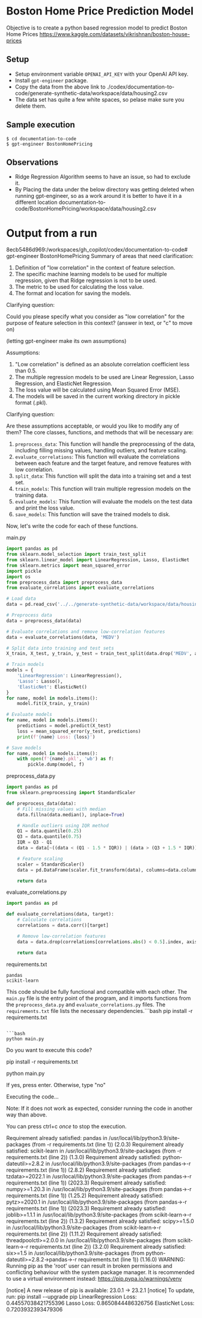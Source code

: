 # Boston Home Price Prediction Model 

Objective is to create a python based regression model to predict Boston Home Prices
https://www.kaggle.com/datasets/vikrishnan/boston-house-prices

## Setup
* Setup environment variable `OPENAI_API_KEY` with your OpenAI API key.
* Install `gpt-engineer` package.
* Copy the data from the above link to 
 ./codex/documentation-to-code/generate-synthetic-data/workspace/data/housing2.csv 
 * The data set has quite a few white spaces, so pelase make sure you delete them.


## Sample execution


```
$ cd documentation-to-code
$ gpt-engineer BostonHomePricing
```

## Observations

* Ridge Regression Algorithm seems to have an issue, so had to exclude it.
* By Placing the data under the below directory was getting deleted when running gpt-engineer, so as a work around it is better to have it in a different location
    documentation-to-code/BostonHomePricing/workspace/data/housing2.csv 

# Output from a run

8ecb5486d969:/workspaces/gh_copilot/codex/documentation-to-code# gpt-engineer BostonHomePricing
Summary of areas that need clarification:

1. Definition of "low correlation" in the context of feature selection.
2. The specific machine learning models to be used for multiple regression, given that Ridge regression is not to be used.
3. The metric to be used for calculating the loss value.
4. The format and location for saving the models.

Clarifying question:

Could you please specify what you consider as "low correlation" for the purpose of feature selection in this context?
(answer in text, or "c" to move on)


(letting gpt-engineer make its own assumptions)

Assumptions:

1. "Low correlation" is defined as an absolute correlation coefficient less than 0.5.
2. The multiple regression models to be used are Linear Regression, Lasso Regression, and ElasticNet Regression.
3. The loss value will be calculated using Mean Squared Error (MSE).
4. The models will be saved in the current working directory in pickle format (.pkl).

Clarifying question:

Are these assumptions acceptable, or would you like to modify any of them?
The core classes, functions, and methods that will be necessary are:

1. `preprocess_data`: This function will handle the preprocessing of the data, including filling missing values, handling outliers, and feature scaling.
2. `evaluate_correlations`: This function will evaluate the correlations between each feature and the target feature, and remove features with low correlation.
3. `split_data`: This function will split the data into a training set and a test set.
4. `train_models`: This function will train multiple regression models on the training data.
5. `evaluate_models`: This function will evaluate the models on the test data and print the loss value.
6. `save_models`: This function will save the trained models to disk.

Now, let's write the code for each of these functions.

main.py
```python
import pandas as pd
from sklearn.model_selection import train_test_split
from sklearn.linear_model import LinearRegression, Lasso, ElasticNet
from sklearn.metrics import mean_squared_error
import pickle
import os
from preprocess_data import preprocess_data
from evaluate_correlations import evaluate_correlations

# Load data
data = pd.read_csv('../../generate-synthetic-data/workspace/data/housing2.csv')

# Preprocess data
data = preprocess_data(data)

# Evaluate correlations and remove low-correlation features
data = evaluate_correlations(data, 'MEDV')

# Split data into training and test sets
X_train, X_test, y_train, y_test = train_test_split(data.drop('MEDV', axis=1), data['MEDV'], test_size=0.2, random_state=42)

# Train models
models = {
    'LinearRegression': LinearRegression(),
    'Lasso': Lasso(),
    'ElasticNet': ElasticNet()
}
for name, model in models.items():
    model.fit(X_train, y_train)

# Evaluate models
for name, model in models.items():
    predictions = model.predict(X_test)
    loss = mean_squared_error(y_test, predictions)
    print(f'{name} Loss: {loss}')

# Save models
for name, model in models.items():
    with open(f'{name}.pkl', 'wb') as f:
        pickle.dump(model, f)
```

preprocess_data.py
```python
import pandas as pd
from sklearn.preprocessing import StandardScaler

def preprocess_data(data):
    # Fill missing values with median
    data.fillna(data.median(), inplace=True)

    # Handle outliers using IQR method
    Q1 = data.quantile(0.25)
    Q3 = data.quantile(0.75)
    IQR = Q3 - Q1
    data = data[~((data < (Q1 - 1.5 * IQR)) | (data > (Q3 + 1.5 * IQR))).any(axis=1)]

    # Feature scaling
    scaler = StandardScaler()
    data = pd.DataFrame(scaler.fit_transform(data), columns=data.columns)

    return data
```

evaluate_correlations.py
```python
import pandas as pd

def evaluate_correlations(data, target):
    # Calculate correlations
    correlations = data.corr()[target]

    # Remove low-correlation features
    data = data.drop(correlations[correlations.abs() < 0.5].index, axis=1)

    return data
```

requirements.txt
```
pandas
scikit-learn
```

This code should be fully functional and compatible with each other. The `main.py` file is the entry point of the program, and it imports functions from the `preprocess_data.py` and `evaluate_correlations.py` files. The `requirements.txt` file lists the necessary dependencies.```bash
pip install -r requirements.txt
```

```bash
python main.py
```
Do you want to execute this code?

pip install -r requirements.txt

python main.py


If yes, press enter. Otherwise, type "no"


Executing the code...

Note: If it does not work as expected, consider running the code in another way than above.

You can press ctrl+c *once* to stop the execution.

Requirement already satisfied: pandas in /usr/local/lib/python3.9/site-packages (from -r requirements.txt (line 1)) (2.0.3)
Requirement already satisfied: scikit-learn in /usr/local/lib/python3.9/site-packages (from -r requirements.txt (line 2)) (1.3.0)
Requirement already satisfied: python-dateutil>=2.8.2 in /usr/local/lib/python3.9/site-packages (from pandas->-r requirements.txt (line 1)) (2.8.2)
Requirement already satisfied: tzdata>=2022.1 in /usr/local/lib/python3.9/site-packages (from pandas->-r requirements.txt (line 1)) (2023.3)
Requirement already satisfied: numpy>=1.20.3 in /usr/local/lib/python3.9/site-packages (from pandas->-r requirements.txt (line 1)) (1.25.2)
Requirement already satisfied: pytz>=2020.1 in /usr/local/lib/python3.9/site-packages (from pandas->-r requirements.txt (line 1)) (2023.3)
Requirement already satisfied: joblib>=1.1.1 in /usr/local/lib/python3.9/site-packages (from scikit-learn->-r requirements.txt (line 2)) (1.3.2)
Requirement already satisfied: scipy>=1.5.0 in /usr/local/lib/python3.9/site-packages (from scikit-learn->-r requirements.txt (line 2)) (1.11.2)
Requirement already satisfied: threadpoolctl>=2.0.0 in /usr/local/lib/python3.9/site-packages (from scikit-learn->-r requirements.txt (line 2)) (3.2.0)
Requirement already satisfied: six>=1.5 in /usr/local/lib/python3.9/site-packages (from python-dateutil>=2.8.2->pandas->-r requirements.txt (line 1)) (1.16.0)
WARNING: Running pip as the 'root' user can result in broken permissions and conflicting behaviour with the system package manager. It is recommended to use a virtual environment instead: https://pip.pypa.io/warnings/venv

[notice] A new release of pip is available: 23.0.1 -> 23.2.1
[notice] To update, run: pip install --upgrade pip
LinearRegression Loss: 0.44557038421755396
Lasso Loss: 0.8650844486326756
ElasticNet Loss: 0.7203932393479306